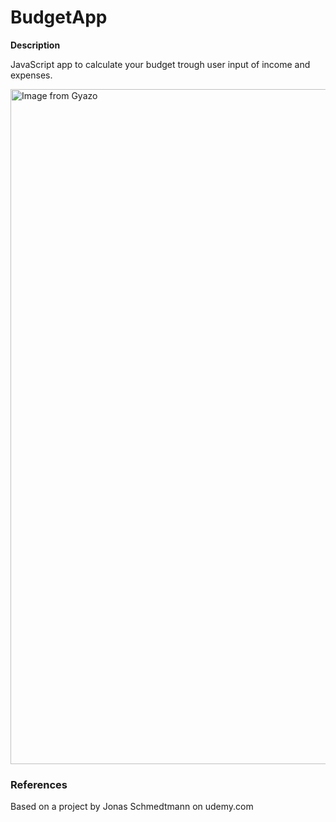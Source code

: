 # BudgetApp

**Description**

JavaScript app to calculate your budget trough user input of income and expenses. 

<a href="https://gyazo.com/733e317e50e48fb111bc00e0e70b1d50"><img src="https://i.gyazo.com/733e317e50e48fb111bc00e0e70b1d50.png" alt="Image from Gyazo" width="1080"/></a>

### References
Based on a project by Jonas Schmedtmann on udemy.com
